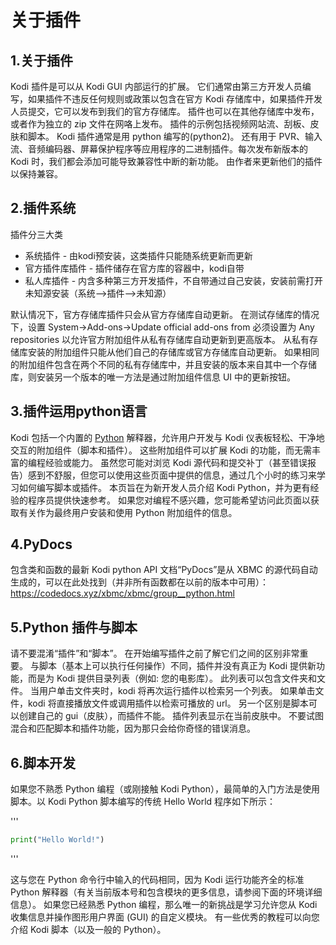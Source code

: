 # 关于插件











## 1.关于插件

Kodi 插件是可以从 Kodi GUI 内部运行的扩展。 它们通常由第三方开发人员编写，如果插件不违反任何规则或政策以包含在官方 Kodi 存储库中，如果插件开发人员提交，它可以发布到我们的官方存储库。 插件也可以在其他存储库中发布，或者作为独立的 zip 文件在网咯上发布。 插件的示例包括视频网站流、刮板、皮肤和脚本。 Kodi 插件通常是用 python 编写的(python2)。 还有用于 PVR、输入流、音频编码器、屏幕保护程序等应用程序的二进制插件。每次发布新版本的 Kodi 时，我们都会添加可能导致兼容性中断的新功能。 由作者来更新他们的插件以保持兼容。



## 2.插件系统

插件分三大类

- 系统插件 - 由kodi预安装，这类插件只能随系统更新而更新
- 官方插件库插件 - 插件储存在官方库的容器中，kodi自带
- 私人库插件 - 内含多种第三方开发插件，不自带通过自己安装，安装前需打开未知源安装（系统-->插件-->未知源）

默认情况下，官方存储库插件只会从官方存储库自动更新。 在测试存储库的情况下，设置 System->Add-ons->Update official add-ons from 必须设置为 Any repositories 以允许官方附加组件从私有存储库自动更新到更高版本。 从私有存储库安装的附加组件只能从他们自己的存储库或官方存储库自动更新。 如果相同的附加组件包含在两个不同的私有存储库中，并且安装的版本来自其中一个存储库，则安装另一个版本的唯一方法是通过附加组件信息 UI 中的更新按钮。



## 3.插件运用python语言

Kodi 包括一个内置的 [Python](https://zh.m.wikipedia.org/zh-hans/Python) 解释器，允许用户开发与 Kodi 仪表板轻松、干净地交互的附加组件（脚本和插件）。 这些附加组件可以扩展 Kodi 的功能，而无需丰富的编程经验或能力。 虽然您可能对浏览 Kodi 源代码和提交补丁（甚至错误报告）感到不舒服，但您可以使用这些页面中提供的信息，通过几个小时的练习来学习如何编写脚本或插件。 本页旨在为新开发人员介绍 Kodi Python，并为更有经验的程序员提供快速参考。 如果您对编程不感兴趣，您可能希望访问此页面以获取有关作为最终用户安装和使用 Python 附加组件的信息。



## 4.PyDocs

包含类和函数的最新 Kodi python API 文档“PyDocs”是从 XBMC 的源代码自动生成的，可以在此处找到（并非所有函数都在以前的版本中可用）：<https://codedocs.xyz/xbmc/xbmc/group__python.html>

## 5.Python 插件与脚本

请不要混淆“插件”和“脚本”。 在开始编写插件之前了解它们之间的区别非常重要。 与脚本（基本上可以执行任何操作）不同，插件并没有真正为 Kodi 提供新功能，而是为 Kodi 提供目录列表（例如: 您的电影库）。 此列表可以包含文件夹和文件。 当用户单击文件夹时，kodi 将再次运行插件以检索另一个列表。 如果单击文件，kodi 将直接播放文件或调用插件以检索可播放的 url。 另一个区别是脚本可以创建自己的 gui（皮肤），而插件不能。 插件列表显示在当前皮肤中。 不要试图混合和匹配脚本和插件功能，因为那只会给你奇怪的错误消息。

## 6.脚本开发

如果您不熟悉 Python 编程（或刚接触 Kodi Python），最简单的入门方法是使用脚本。以 Kodi Python 脚本编写的传统 Hello World 程序如下所示：

'''

```python
print("Hello World!")
```

'''

这与您在 Python 命令行中输入的代码相同，因为 Kodi 运行功能齐全的标准 Python 解释器（有关当前版本号和包含模块的更多信息，请参阅下面的环境详细信息）。 如果您已经熟悉 Python 编程，那么唯一的新挑战是学习允许您从 Kodi 收集信息并操作图形用户界面 (GUI) 的自定义模块。 有一些优秀的教程可以向您介绍 Kodi 脚本（以及一般的 Python）。
